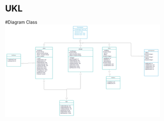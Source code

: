 # UKL
#Diagram Class
![Alt Teks](https://github.com/SyahrenMaulana/UKL/blob/main/perpustakaan%20diagram(2).png)

